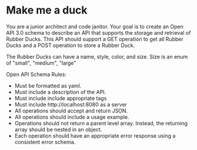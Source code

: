 # Make me a duck

You are a junior architect and code janitor. Your goal is to create an Open API 3.0 schema to describe an API that supports the storage and retrieval of Rubber Ducks. This API should support a GET operation to get all Rubber Ducks and a POST operation to store a Rubber Duck.

The Rubber Ducks can have a name, style, color, and size. Size is an enum of "small", "medium", "large"

Open API Schema Rules:

- Must be formatted as yaml.
- Must include a description of the API.
- Must include include appropriate tags
- Must include http://localhost:8080 as a server
- All operations should accept and return JSON.
- All operations should include a usage example.
- Operations should not return a parent level array. Instead, the returning array should be nested in an object.
- Each operation should have an appropriate error response using a consistent error schema.


